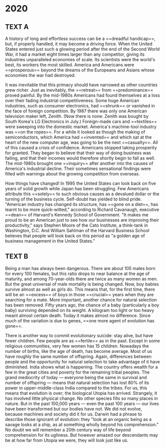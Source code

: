 
# 2020

## TEXT A

A history of long and effortless success can be a ==dreadful handicap==, but, if properly handled, it may become a driving force. When the United States entered just such a glowing period after the end of the Second World War, it had a market eight times larger than any competitor, giving its industries unparalleled economies of scale. Its scientists were the world's best, its workers the most skilled. America and Americans were ==prosperous== beyond the dreams of the Europeans and Asians whose economies the war had destroyed.

It was inevitable that this primacy should have narrowed as other countries grew richer. Just as inevitably, the ==retreat== from ==predominance== proved painful. By the mid-1980s Americans had found themselves at a loss over their fading industrial competitiveness. Some huge American industries, such as consumer electronics, had ==shrunk== or vanished in the face of foreign competition. By 1987 there was only one American television maker left, Zenith. (Now there is none: Zenith was bought by South Korea's LG Electronics in July.) Foreign-made cars and ==textiles== were sweeping into the domestic market. America's machine-tool industry was ==on the ropes==. For a while it looked as though the making of semiconductors, which America had ==invented== and which sat at the heart of the new computer age, was going to be the next ==casualty==.
All of this caused a crisis of confidence. Americans stopped taking prosperity for granted. They began to believe that their way of doing business was failing, and that their incomes would therefore shortly begin to fall as well. The mid-1980s brought one ==inquiry== after another into the causes of America's industrial decline. Their sometimes sensational findings were filled with warnings about the growing competition from overseas.

How things have changed! In 1995 the United States can look back on five years of solid growth while Japan has been struggling. Few Americans attribute this ==solely== to such obvious causes as a devalued dollar or the turning of the business cycle. Self-doubt has yielded to blind pride. "American industry has changed its structure, has ==gone on a diet==, has learnt to be more quick-witted," according to Richard Cavanaugh, executive ==dean== of Harvard's Kennedy School of Government. "It makes me proud to be an American just to see how our businesses are improving their productivity," says Stephen Moore of the Cato Institute, a think-tank in Washington, D.C. And William Sahlman of the Harvard Business School believes that people will look back on this period as "a golden age of business management in the United States."

## TEXT B

Being a man has always been dangerous. There are about 105 males born for every 100 females, but this ratio drops to near balance at the age of maturity, and among 70-year-olds there are twice as many women as men. But the great universal of male mortality is being changed. Now, boy babies survive almost as well as girls do. This means that, for the first time, there will be an ==excess== of boys in those ==crucial== years when they are searching for a mate. More important, another chance for natural selection has been removed. Fifty years ago, the chance of a baby (particularly a boy baby) surviving depended on its weight. A kilogram too light or too heavy meant almost certain death. Today it makes almost no difference. Since much of the variation is due to genes, ==one more agent of evolution has gone==.

There is another way to commit evolutionary suicide: stay alive, but have fewer children. Few people are as ==fertile== as in the past. Except in some religious communities, very few women has 15 children. Nowadays the number of births, like the age of death, has become average. Most of us have roughly the same number of offspring. Again, differences between people and the opportunity for natural selection to take advantage of it have diminished. India shows what is happening. The country offers wealth for a few in the great cities and poverty for the remaining tribal peoples. The grand mediocrity of today — everyone being the same in survival and number of offspring — means that natural selection has lost 80% of its power in upper-middle-class India compared to the tribes.
For us, this means that evolution is over; the biological Utopia has arrived. Strangely, it has involved little physical change. No other species fills so many places in nature. But in the past 100,000 years — even the past 100 years — our lives have been transformed but our bodies have not. We did not evolve, because machines and society did it for us. Darwin had a phrase to describe those ignorant of evolution: they "look at an organic being as a savage looks at a ship, as at something wholly beyond his comprehension." No doubt we will remember a 20th century way of life beyond comprehension for its ugliness. But however amazed our descendants may be at how far from Utopia we were, they will look just like us.
